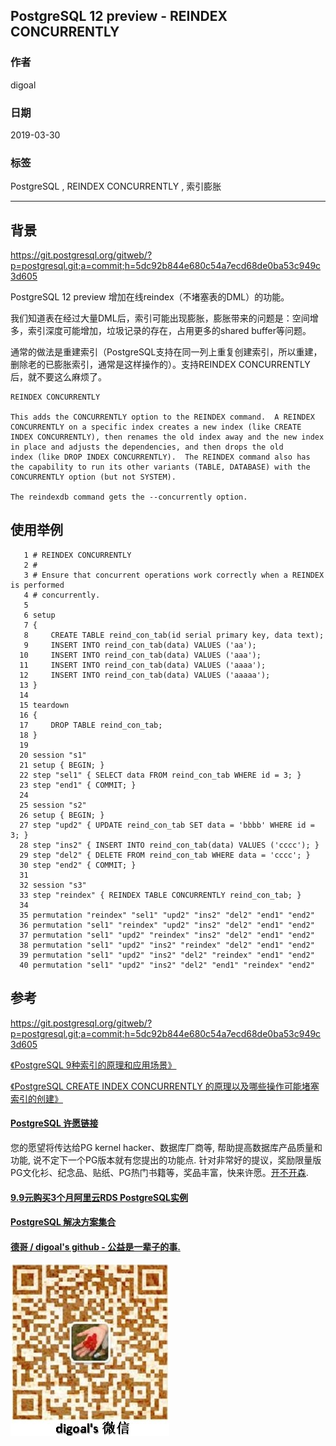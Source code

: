 ## PostgreSQL 12 preview - REINDEX CONCURRENTLY     
                                  
### 作者                                  
digoal                                  
                                  
### 日期                                  
2019-03-30                                  
                                  
### 标签                                  
PostgreSQL , REINDEX CONCURRENTLY , 索引膨胀  
                                  
----                                  
                                  
## 背景         
https://git.postgresql.org/gitweb/?p=postgresql.git;a=commit;h=5dc92b844e680c54a7ecd68de0ba53c949c3d605  
  
PostgreSQL 12 preview 增加在线reindex（不堵塞表的DML）的功能。  
  
我们知道表在经过大量DML后，索引可能出现膨胀，膨胀带来的问题是：空间增多，索引深度可能增加，垃圾记录的存在，占用更多的shared buffer等问题。  
  
通常的做法是重建索引（PostgreSQL支持在同一列上重复创建索引，所以重建，删除老的已膨胀索引，通常是这样操作的）。支持REINDEX CONCURRENTLY后，就不要这么麻烦了。  
  
```  
REINDEX CONCURRENTLY  
  
This adds the CONCURRENTLY option to the REINDEX command.  A REINDEX  
CONCURRENTLY on a specific index creates a new index (like CREATE  
INDEX CONCURRENTLY), then renames the old index away and the new index  
in place and adjusts the dependencies, and then drops the old  
index (like DROP INDEX CONCURRENTLY).  The REINDEX command also has  
the capability to run its other variants (TABLE, DATABASE) with the  
CONCURRENTLY option (but not SYSTEM).  
  
The reindexdb command gets the --concurrently option.  
```  
  
## 使用举例  
```  
   1 # REINDEX CONCURRENTLY  
   2 #  
   3 # Ensure that concurrent operations work correctly when a REINDEX is performed  
   4 # concurrently.  
   5   
   6 setup  
   7 {  
   8     CREATE TABLE reind_con_tab(id serial primary key, data text);  
   9     INSERT INTO reind_con_tab(data) VALUES ('aa');  
  10     INSERT INTO reind_con_tab(data) VALUES ('aaa');  
  11     INSERT INTO reind_con_tab(data) VALUES ('aaaa');  
  12     INSERT INTO reind_con_tab(data) VALUES ('aaaaa');  
  13 }  
  14   
  15 teardown  
  16 {  
  17     DROP TABLE reind_con_tab;  
  18 }  
  19   
  20 session "s1"  
  21 setup { BEGIN; }  
  22 step "sel1" { SELECT data FROM reind_con_tab WHERE id = 3; }  
  23 step "end1" { COMMIT; }  
  24   
  25 session "s2"  
  26 setup { BEGIN; }  
  27 step "upd2" { UPDATE reind_con_tab SET data = 'bbbb' WHERE id = 3; }  
  28 step "ins2" { INSERT INTO reind_con_tab(data) VALUES ('cccc'); }  
  29 step "del2" { DELETE FROM reind_con_tab WHERE data = 'cccc'; }  
  30 step "end2" { COMMIT; }  
  31   
  32 session "s3"  
  33 step "reindex" { REINDEX TABLE CONCURRENTLY reind_con_tab; }  
  34   
  35 permutation "reindex" "sel1" "upd2" "ins2" "del2" "end1" "end2"  
  36 permutation "sel1" "reindex" "upd2" "ins2" "del2" "end1" "end2"  
  37 permutation "sel1" "upd2" "reindex" "ins2" "del2" "end1" "end2"  
  38 permutation "sel1" "upd2" "ins2" "reindex" "del2" "end1" "end2"  
  39 permutation "sel1" "upd2" "ins2" "del2" "reindex" "end1" "end2"  
  40 permutation "sel1" "upd2" "ins2" "del2" "end1" "reindex" "end2"  
```  
    
## 参考  
https://git.postgresql.org/gitweb/?p=postgresql.git;a=commit;h=5dc92b844e680c54a7ecd68de0ba53c949c3d605  
  
[《PostgreSQL 9种索引的原理和应用场景》](../201706/20170627_01.md)    
  
[《PostgreSQL CREATE INDEX CONCURRENTLY 的原理以及哪些操作可能堵塞索引的创建》](../201804/20180424_05.md)    
    
  
  
  
  
  
  
  
  
  
  
  
  
  
  
  
  
  
  
  
  
  
  
  
  
  
  
  
  
  
  
  
  
  
  
  
  
  
  
  
  
  
  
  
  
  
  
  
  
  
  
  
  
  
  
  
  
  
  
  
  
  
  
  
  
  
  
  
  
  
#### [PostgreSQL 许愿链接](https://github.com/digoal/blog/issues/76 "269ac3d1c492e938c0191101c7238216")
您的愿望将传达给PG kernel hacker、数据库厂商等, 帮助提高数据库产品质量和功能, 说不定下一个PG版本就有您提出的功能点. 针对非常好的提议，奖励限量版PG文化衫、纪念品、贴纸、PG热门书籍等，奖品丰富，快来许愿。[开不开森](https://github.com/digoal/blog/issues/76 "269ac3d1c492e938c0191101c7238216").  
  
  
#### [9.9元购买3个月阿里云RDS PostgreSQL实例](https://www.aliyun.com/database/postgresqlactivity "57258f76c37864c6e6d23383d05714ea")
  
  
#### [PostgreSQL 解决方案集合](https://yq.aliyun.com/topic/118 "40cff096e9ed7122c512b35d8561d9c8")
  
  
#### [德哥 / digoal's github - 公益是一辈子的事.](https://github.com/digoal/blog/blob/master/README.md "22709685feb7cab07d30f30387f0a9ae")
  
  
![digoal's wechat](../pic/digoal_weixin.jpg "f7ad92eeba24523fd47a6e1a0e691b59")
  
